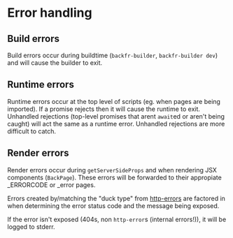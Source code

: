 # Error handling

## Build errors

Build errors occur during buildtime (`backfr-builder`, `backfr-builder dev`) and will cause the builder to exit.

## Runtime errors

Runtime errors occur at the top level of scripts (eg. when pages are being imported). If a promise rejects then it will cause the runtime to exit. Unhandled rejections (top-level promises that arent `await`ed or aren't being caught) will act the same as a runtime error. Unhandled rejections are more difficult to catch.

## Render errors

Render errors occur during `getServerSideProps` and when rendering JSX components (`BackPage`). These errors will be forwarded to their appropiate _ERRORCODE or _error pages.

Errors created by/matching the "duck type" from [http-errors](https://www.npmjs.com/package/http-errors) are factored in when determining the error status code and the message being exposed.

If the error isn't exposed (404s, non `http-error`s (internal errors!)), it will be logged to stderr.